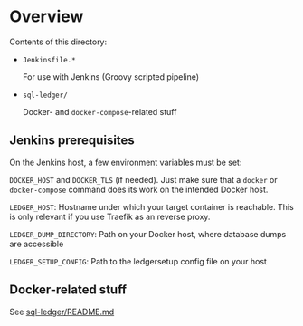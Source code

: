 # Overview

Contents of this directory:

* `Jenkinsfile.*`

    For use with Jenkins (Groovy scripted pipeline)

* `sql-ledger/`

    Docker- and `docker-compose`-related stuff


## Jenkins prerequisites

On the Jenkins host, a few environment variables must be set:

`DOCKER_HOST` and `DOCKER_TLS` (if needed). Just make sure that a `docker` or
`docker-compose` command does its work on the intended Docker host.

`LEDGER_HOST`: Hostname under which your target container is reachable.
This is only relevant if you use Traefik as an reverse proxy.

`LEDGER_DUMP_DIRECTORY`: Path on your Docker host, where database dumps are
accessible

`LEDGER_SETUP_CONFIG`: Path to the ledgersetup config file on your host


## Docker-related stuff

See [sql-ledger/README.md](sql-ledger/README.md)
